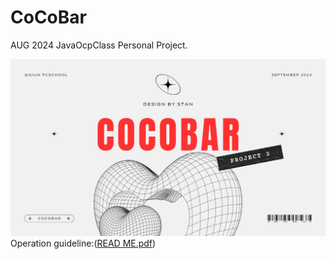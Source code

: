 # CoCoBar
AUG 2024 JavaOcpClass Personal Project.

![ ](CoBar.PNG)
Operation guideline:([READ ME.pdf](https://github.com/stan419/CoCoBar/blob/main/%E8%AA%AA%E6%98%8E%E6%89%8B%E5%86%8A/CoCoBar%20%E6%93%8D%E4%BD%9C%E8%AA%AA%E6%98%8E%E6%9B%B8.pdf))
